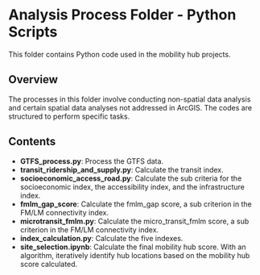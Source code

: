 # Analysis Process Folder - Python Scripts

This folder contains Python code used in the mobility hub projects.
## Overview

The processes in this folder involve conducting non-spatial data analysis and certain spatial data analyses not addressed in ArcGIS. The codes are structured to perform specific tasks.

## Contents

- **GTFS_process.py**: Process the GTFS data.
- **transit_ridership_and_supply.py**: Calculate the transit index.
- **socioeconomic_access_road.py**: Calculate the sub criteria for the socioeconomic index, the accessibility index, and the infrastructure index.
- **fmlm_gap_score**: Calculate the fmlm_gap score, a sub criterion in the FM/LM connectivity index.
- **microtransit_fmlm.py**: Calculate the micro_transit_fmlm score, a sub criterion in the FM/LM connectivity index.
- **index_calculation.py**: Calculate the five indexes.
- **site_selection.ipynb**: Calculate the final mobility hub score. With an algorithm, iteratively identify hub locations based on the mobility hub score calculated.
